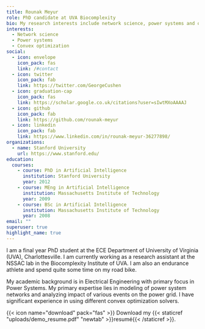 ```yaml
---
title: Rounak Meyur
role: PhD candidate at UVA Biocomplexity
bio: My research interests include network science, power systems and optimization.
interests:
  - Network science
  - Power systems
  - Convex optimization
social:
  - icon: envelope
    icon_pack: fas
    link: /#contact
  - icon: twitter
    icon_pack: fab
    link: https://twitter.com/GeorgeCushen
  - icon: graduation-cap
    icon_pack: fas
    link: https://scholar.google.co.uk/citations?user=sIwtMXoAAAAJ
  - icon: github
    icon_pack: fab
    link: https://github.com/rounak-meyur
  - icon: linkedin
    icon_pack: fab
    link: https://www.linkedin.com/in/rounak-meyur-36277898/
organizations:
  - name: Stanford University
    url: https://www.stanford.edu/
education:
  courses:
    - course: PhD in Artificial Intelligence
      institution: Stanford University
      year: 2012
    - course: MEng in Artificial Intelligence
      institution: Massachusetts Institute of Technology
      year: 2009
    - course: BSc in Artificial Intelligence
      institution: Massachusetts Institute of Technology
      year: 2008
email: ""
superuser: true
highlight_name: true
---
```

I am a final year PhD student at the ECE Department of University of Virginia (UVA), Charlottesville. I am currently working as a research assistant at the NSSAC lab in the Biocomplexity Institute of UVA. I am also an endurance athlete and spend quite some time on my road bike.

My academic background is in Electrical Engineering with primary focus in Power Systems. My primary expertise lies in modeling of power system networks and analyzing impact of various events on the power grid. I have significant experience in using different convex optimization solvers.

{{< icon name="download" pack="fas" >}} Download my {{< staticref "uploads/demo_resume.pdf" "newtab" >}}resumé{{< /staticref >}}.